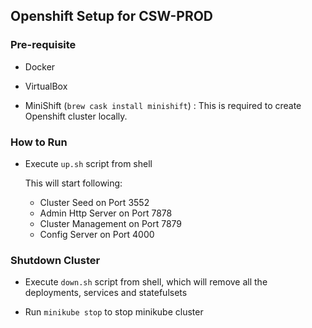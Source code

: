 ## Openshift Setup for CSW-PROD

### Pre-requisite

- Docker

- VirtualBox

- MiniShift (`brew cask install minishift`) : This is required to create Openshift cluster locally.

### How to Run

- Execute `up.sh` script from shell

  This will start following:
  - Cluster Seed on Port 3552
  - Admin Http Server on Port 7878
  - Cluster Management on Port 7879
  - Config Server on Port 4000

### Shutdown Cluster

- Execute `down.sh` script from shell, which will remove all the deployments, services and statefulsets

- Run `minikube stop` to stop minikube cluster